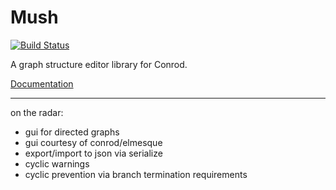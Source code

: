 # Mush

[![Build Status](https://travis-ci.org/PistonDevelopers/mush.png?branch=master)](https://travis-ci.org/PistonDevelopers/mush)

A graph structure editor library for Conrod.

[Documentation](http://docs.piston.rs/mush/mush/)

---

on the radar:
- gui for directed graphs
- gui courtesy of conrod/elmesque
- export/import to json via serialize
- cyclic warnings
- cyclic prevention via branch termination requirements
